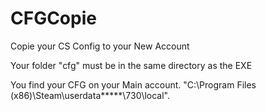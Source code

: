 # CFGCopie
Copie your CS Config to your New Account

Your folder "cfg" must be in the same directory as the EXE

You find your CFG on your Main account. "C:\Program Files (x86)\Steam\userdata\*****\730\local".
